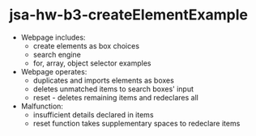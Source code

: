 # jsa-hw-b3-createElementExample
- Webpage includes:
  + create elements as box choices
  + search engine
  + for, array, object selector examples
- Webpage operates:
  + duplicates and imports elements as boxes
  + deletes unmatched items to search boxes' input
  + reset - deletes remaining items and redeclares all
- Malfunction: 
  + insufficient details declared in items
  + reset function takes supplementary spaces to redeclare items
